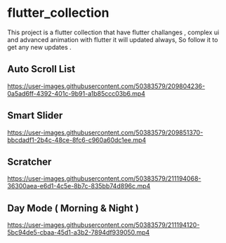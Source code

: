 # flutter_collection

This project is a flutter collection that have flutter challanges , complex ui and advanced animation with flutter
it will updated always, So follow it to get any new updates .

## Auto Scroll List 

https://user-images.githubusercontent.com/50383579/209804236-0a5ad6ff-4392-401c-9b91-a1b85ccc03b6.mp4


## Smart Slider 

https://user-images.githubusercontent.com/50383579/209851370-bbcdadf1-2b4c-48ce-8fc6-c960a60dc1ee.mp4

## Scratcher

https://user-images.githubusercontent.com/50383579/211194068-36300aea-e6d1-4c5e-8b7c-835bb74d896c.mp4

## Day Mode ( Morning & Night )

https://user-images.githubusercontent.com/50383579/211194120-5bc94de5-cbaa-45d1-a3b2-7894df939050.mp4

